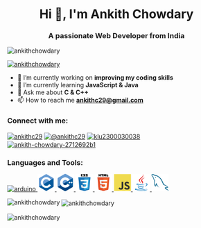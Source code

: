 <h1 align="center">Hi 👋, I'm Ankith Chowdary</h1>
<h3 align="center">A passionate Web Developer from India</h3>

<p align="left">
  <img src="https://komarev.com/ghpvc/?username=ankithchowdary&label=Profile%20views&color=0e75b6&style=flat" alt="ankithchowdary" />
</p>
<p align="left">
  <a href="https://github.com/ryo-ma/github-profile-trophy"><img src="https://github-profile-trophy.vercel.app/?username=ankithchowdary" alt="ankithchowdary" /></a>
</p>

- 🔭 I’m currently working on **improving my coding skills**
- 🌱 I’m currently learning **JavaScript & Java**
- 💬 Ask me about **C & C++**
- 📫 How to reach me **ankithc29@gmail.com**

<h3 align="left">Connect with me:</h3>
<p align="left">
  <a href="https://www.codechef.com/users/ankithchowdary" target="blank"><img align="center" src="https://cdn.jsdelivr.net/npm/simple-icons@3.1.0/icons/codechef.svg" alt="ankithc29" height="30" width="40" /></a>
  <a href="https://www.hackerrank.com/profile/KLU_2300030038" target="blank"><img align="center" src="https://raw.githubusercontent.com/rahuldkjain/github-profile-readme-generator/master/src/images/icons/Social/hackerrank.svg" alt="@ankithc29" height="30" width="40" /></a>
  <a href="https://www.leetcode.com/klu2300030038" target="blank"><img align="center" src="https://raw.githubusercontent.com/rahuldkjain/github-profile-readme-generator/master/src/images/icons/Social/leet-code.svg" alt="klu2300030038" height="30" width="40" /></a>
  <a href="https://www.linkedin.com/in/ankith-chowdary-2712692b1/" target="blank"><img align="center" src="https://raw.githubusercontent.com/rahuldkjain/github-profile-readme-generator/master/src/images/icons/Social/linked-in-alt.svg" alt="ankith-chowdary-2712692b1" height="30" width="40" /></a> 
</p>

<h3 align="left">Languages and Tools:</h3>
<p align="left">
  <a href="https://www.arduino.cc/" target="_blank" rel="noreferrer">
    <img src="https://cdn.worldvectorlogo.com/logos/arduino-1.svg" alt="arduino" width="40" height="40"/>
  </a>
  <a href="https://www.cprogramming.com/" target="_blank" rel="noreferrer">
    <img src="https://raw.githubusercontent.com/devicons/devicon/master/icons/c/c-original.svg" alt="c" width="40" height="40"/>
  </a>
  <a href="https://www.w3schools.com/cpp/" target="_blank" rel="noreferrer">
    <img src="https://raw.githubusercontent.com/devicons/devicon/master/icons/cplusplus/cplusplus-original.svg" alt="cplusplus" width="40" height="40"/>
  </a>
  <a href="https://www.w3schools.com/css/" target="_blank" rel="noreferrer">
    <img src="https://raw.githubusercontent.com/devicons/devicon/master/icons/css3/css3-original-wordmark.svg" alt="css3" width="40" height="40"/>
  </a>
  <a href="https://www.w3.org/html/" target="_blank" rel="noreferrer">
    <img src="https://raw.githubusercontent.com/devicons/devicon/master/icons/html5/html5-original-wordmark.svg" alt="html5" width="40" height="40"/>
  </a>
  <a href="https://developer.mozilla.org/en-US/docs/Web/JavaScript" target="_blank" rel="noreferrer">
    <img src="https://raw.githubusercontent.com/devicons/devicon/master/icons/javascript/javascript-original.svg" alt="javascript" width="40" height="40"/>
  </a>
  <a href="https://www.java.com" target="_blank" rel="noreferrer">
    <img src="https://raw.githubusercontent.com/devicons/devicon/master/icons/java/java-original.svg" alt="java" width="40" height="40"/>
  </a>
  <a href="https://www.w3schools.com/sql/" target="_blank" rel="noreferrer">
    <img src="https://raw.githubusercontent.com/devicons/devicon/master/icons/mysql/mysql-original.svg" alt="mysql" width="40" height="40"/>
  </a>
</p>

<p>
  <img align="left" src="https://github-readme-stats.vercel.app/api/top-langs?username=ankithchowdary&show_icons=true&locale=en&layout=compact" alt="ankithchowdary" />
</p>
<p>&nbsp;<img align="center" src="https://github-readme-stats.vercel.app/api?username=ankithchowdary&show_icons=true&locale=en" alt="ankithchowdary" /></p>
<p><img align="center" src="https://github-readme-streak-stats.herokuapp.com/?user=ankithchowdary&" alt="ankithchowdary" /></p>
